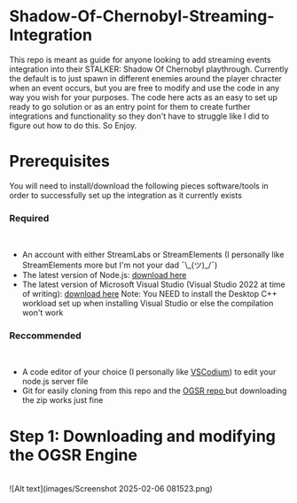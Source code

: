 # Shadow-Of-Chernobyl-Streaming-Integration

This repo is meant as guide for anyone looking to add streaming events integration into their STALKER: Shadow Of Chernobyl playthrough. Currently the default is to just spawn in different enemies around the player chracter when an event occurs, but you are free to modify and use the code in any way you wish for your purposes. The code here acts as an easy to set up ready to go solution or as an entry point for them to create further integrations and functionality so they don't have to struggle like I did to figure out how to do this. So Enjoy.

<h1>Prerequisites</h1>
You will need to install/download the following pieces software/tools in order to successfully set up the integration as it currently exists
<h3>Required</h3>
<br/>
<ul>
 <li>An account with either StreamLabs or StreamElements (I personally like StreamElements more but I'm not your dad ¯\_(ツ)_/¯)</li>
 <li>The latest version of Node.js: <a href="https://nodejs.org/en/download">download here</a> </li>
 <li>The latest version of Microsoft Visual Studio (Visual Studio 2022 at time of writing): <a href="https://visualstudio.microsoft.com/">download here</a> Note: You NEED to install the Desktop C++ workload set up when installing Visual Studio or else the compilation won't work</li>
</ul>
<h3>Reccommended</h3>
<br/>
<ul>
  <li>A code editor of your choice (I personally like <a href="https://vscodium.com/">VSCodium</a>) to edit your node.js server file</li>
  <li>Git for easily cloning from this repo and the <a href="https://github.com/OGSR/OGSR-Engine"> OGSR repo </a> but downloading the zip works just fine
  </li>
</ul>

<h1>Step 1: Downloading and modifying the OGSR Engine</h1>
<br/>
![Alt text](images/Screenshot 2025-02-06 081523.png)
<br/>



<br/>
